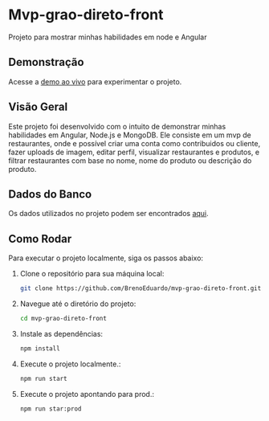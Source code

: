# Mvp-grao-direto-front

Projeto para mostrar minhas habilidades em node e Angular

## Demonstração

Acesse a [demo ao vivo](https://mvp-grao-direto-front.vercel.app) para experimentar o projeto.

## Visão Geral

Este projeto foi desenvolvido com o intuito de demonstrar minhas habilidades em Angular, Node.js e MongoDB. Ele consiste em um mvp de restaurantes, onde e possível criar uma conta
como contribuidos ou cliente, fazer uploads de imagem, editar perfil, visualizar restaurantes e produtos, e filtrar restaurantes com base no nome, nome do produto ou descrição do produto.

## Dados do Banco

Os dados utilizados no projeto podem ser encontrados [aqui](https://github.com/BrenoEduardo/dados-restaurante-e-user).

## Como Rodar

Para executar o projeto localmente, siga os passos abaixo:

1. Clone o repositório para sua máquina local:

    ```bash
    git clone https://github.com/BrenoEduardo/mvp-grao-direto-front.git
    ```

2. Navegue até o diretório do projeto:

    ```bash
    cd mvp-grao-direto-front
    ```

3. Instale as dependências:

    ```bash
    npm install
    ```

4. Execute o projeto localmente.:

    ```bash
    npm run start
    ```
5. Execute o projeto apontando para prod.:

    ```bash
    npm run star:prod
    ```
